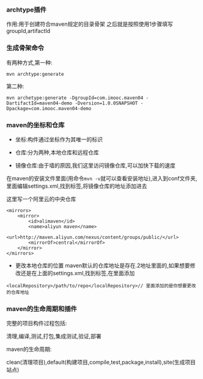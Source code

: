 ### archtype插件

作用:用于创建符合maven规定的目录骨架
之后就是按照使用1步骤填写groupId,artifactId

### 生成骨架命令
有两种方式,第一种:
```
mvn archtype:generate
```

第二种:
```
mvn archetype:generate -DgroupId=com.imooc.maven04 -DartifactId=maven04-demo -Dversion=1.0.0SNAPSHOT -Dpackage=com.imooc.maven04-demo
```

### maven的坐标和仓库
+ 坐标:构件通过坐标作为其唯一的标识

+ 仓库:分为两种,本地仓库和远程仓库

+ 镜像仓库:由于墙的原因,我们这里访问镜像仓库,可以加快下载的速度

在maven的安装文件里面(用命令`mvn -v`就可以查看安装地址),进入到conf文件夹,
里面编辑settings.xml,找到<mirrors>标签,将镜像仓库的地址添加进去

这里写一个阿里云的中央仓库
```
<mirrors>
    <mirror>
        <id>alimaven</id>
        <name>aliyun maven</name>
        <url>http://maven.aliyun.com/nexus/content/groups/public/</url>
        <mirrorOf>central</mirrorOf>
    </mirror>
</mirrors>
```

+ 更改本地仓库的位置
maven默认的仓库地址是存在.2地址里面的,如果想要修改还是在上面的settings.xml,找到<localRepository>标签,在里面添加

```
<localRepository>/path/to/repo</localRepository>// 里面添加的是你想要更改的仓库地址
```

### maven的生命周期和插件
完整的项目构件过程包括:

清理,编译,测试,打包,集成测试,验证,部署

maven的生命周期: 

clean(清理项目),default(构建项目,compile,test,package,install),site(生成项目站点)




